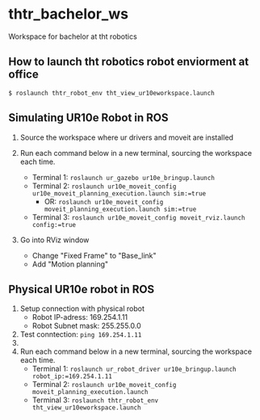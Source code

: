 # thtr_bachelor_ws
Workspace for bachelor at tht robotics

## How to launch tht robotics robot enviorment at office

`$ roslaunch thtr_robot_env tht_view_ur10eworkspace.launch`


## Simulating UR10e Robot in ROS

1. Source the workspace where ur drivers and moveit are installed

2. Run each command below in a new terminal, sourcing the workspace each time.
    * Terminal 1: `roslaunch ur_gazebo ur10e_bringup.launch`
    * Terminal 2: `roslaunch ur10e_moveit_config ur10e_moveit_planning_execution.launch sim:=true` 
        * OR: `roslaunch ur10e_moveit_config moveit_planning_execution.launch sim:=true`
    * Terminal 3: `roslaunch ur10e_moveit_config moveit_rviz.launch config:=true`

3. Go into RViz window

    * Change "Fixed Frame" to "Base_link"
    * Add "Motion planning"

## Physical UR10e robot in ROS
1. Setup connection with physical robot
    * Robot IP-adress: 169.254.1.11
    * Robot Subnet mask: 255.255.0.0
2. Test conntection: `ping 169.254.1.11`
3. 
3. Run each command below in a new terminal, sourcing the workspace each time.
    * Terminal 1: `roslaunch ur_robot_driver ur10e_bringup.launch robot_ip:=169.254.1.11`
    * Terminal 2: `roslaunch ur10e_moveit_config moveit_planning_execution.launch`
    * Terminal 3: `roslaunch thtr_robot_env tht_view_ur10eworkspace.launch`


